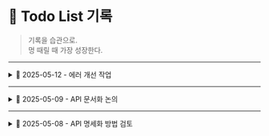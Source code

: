# 📝 Todo List 기록

> 기록을 습관으로.  
> 멍 때릴 때 가장 성장한다.

---

<details>
<summary>📅 2025-05-12 - 에러 개선 작업 </summary>

###  오늘 한 일
- [x] 엑셀 다운로드 오류 개선
- [x] TDD 가이드라인 작성 논의

### 📝 메모
- 집계 쿼리 수정
- Join절에 둔 테이블을 mother 테이블로 집계

</details>

---

<details>
<summary>📅 2025-05-09 - API 문서화 논의</summary>

###  오늘 한 일
- [x] API 문서화 회의 참석
- [x] API 명세서 자동화를 위한 CI/CD 트리거 설정
- [x] 테스트 코드 자동화 도구 분석 및 보고서 작성

### 📝 메모
- `REST Docs + OpenAPI + Swagger UI` 방식으로 문서화하기로 결정하였으나, 테스트 코드 작성 부담이 있다는 의견이 나옴
- 테스트 코드 자동화를 위한 도구로 `Reflection`, `Fixture Monkey` 등이 언급됨

</details>

---

<details>
<summary>📅 2025-05-08 - API 명세화 방법 검토</summary>

###  오늘 한 일
- [x] `REST Docs + OpenAPI + Swagger UI` 조합 검토
- [x] Swagger 단독 문서화 방식 검토
- [x] 두 방식 모두 구현 (브랜치: `feature/api_docs`)
- [x] 방식 비교 보고서 작성

### 📝 메모
- 테스트 결과 생성되는 `resource` 파일을 OpenAPI Spec으로 변환하려 했으나, Java 8 호환 가능한 라이브러리를 찾지 못함
- 상위 버전을 포크하여 커스텀 작업으로 구현했으며, 추후 배포를 위해 로컬 라이브러리를 저장소(Nexus 등)로 옮기는 추가 작업이 필요
- 이후 Java 8 호환 버전이 존재했음을 확인함
- 관련 내용 정리: [API 문서 자동화 전략 정리 블로그 글](https://your-blog-url.com/docs/api-doc-strategy)


</details>
